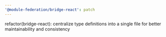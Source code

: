 ```yaml
---
'@module-federation/bridge-react': patch
---
```


refactor(bridge-react): centralize type definitions into a single file for better maintainability and consistency

